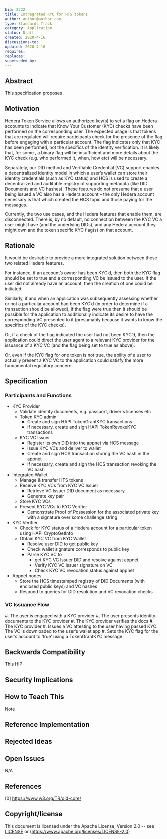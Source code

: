 ```yaml
---
hip: 2222
title: Intregrated KYC for HTS tokens
author: author@author.com 
type: Standards Track
category: Application
status: Draft
created: 2020-4-16
discussions-to: 
updated: 2020-4-16
requires:
replaces:
superseded-by:
---
```


## Abstract

This specification proposes .

## Motivation

Hedera Token Service allows an authorized key(s) to set a flag on Hedera accounts to indicate that Know Your Customer (KYC) checks have been performed on the corresponding user. The expected usage is that tokens that are regulated will require participants check for the presence of the flag before engaging with a particular account. The flag indicates only that KYC has been performed, not the specifics of the identity verification. It is likely that, for some , a binary flag will be insufficient and more details about the KYC check (e.g. who performed it, when, how etc) will be necessary. 

Separately, our DID method and Verifiable Credential (VC) support enables a decentralized identity model in which a user’s wallet can store their identity credentials (such as KYC status) and HCS is used to create a decentralized and auditable registry of supporting metadata (like DID Documents and VC hashes). These features do not presume that a user being issued a VC also has a Hedera account – the only Hedera account necessary is that which created the HCS topic and those paying for the messages. 

Currently, the two use cases, and the Hedera features that enable them, are disconnected. There is, by no default, no connection between the KYC VC a user might have (and the underlying DIDs), and any Hedera account they might own and the token specific KYC flag(s) on that account. 


## Rationale

It would be desirable to provide a more integrated solution between these two related Hedera features.  

For instance, if an account’s owner has been KYC’d, then both the KYC flag should be set to true and a corresponding VC be issued to the user. If the user did not already have an account, then the creation of one could be initiated. 

Similarly, if and when an application was subsequently assessing whether or not a particular account had been KYC’d (in order to determine if a transaction should be allowed), if the flag were true then it should be possible for the application to additionally indicate its desire to have the corresponding VC presented to it (presumably because it wants to know the specifics of the KYC checks). 

Or, if a check of the flag indicated the user had not been KYC’d, then the application could direct the user agent to a relevant KYC provider for the issuance of a KYC VC (and the flag being set to true as above). 
 
Or, even if the KYC flag for one token is not true, the ability of a user to actually present a KYC VC to the application could satisfy the more fundamental regulatory concern. 

## Specification

### Participants and Functions 

 
* KYC Provider 
    * Validate identity documents, e.g. passport, driver's licenses etc 
    * Token KYC admin
        * Create and sign HAPI TokenGrantKYC transactions
        * If necessary, create and sign HAPI TokenRevokeKYC transactions 
    * KYC VC Issuer
        * Register its own DID into the appnet via HCS message
        * Issue KYC VCs and deliver to wallet
        * Create and sign HCS transaction storing the VC hash in the appnet
        * If necessary, create and sign the HCS transaction revoking the VC hash 
* Integrated Wallet 
    * Manage & transfer HTS tokens
    * Receive KYC VCs from KYC VC Issuer
        * Retrieve VC Issuer DID document as necessary
        * Generate key pair 
    * Store KYC VCs
    * Present KYC VCs to KYC Verifier
        * Demonstrate Proof of Possession for the associated private key with a signature over some challenge string 
* KYC Verifier 
    * Check for KYC status of a Hedera account for a particular token using HAPI CryptoGetInfo
    * Obtain KYC VC from KYC Wallet
        * Resolve user DID to get public key
        * Check wallet signature corresponds to public key
        * Parse KYC VC to  
            * get KYC VC Issuer DID and resolve against appnet 
            * Verify KYC VC Issuer signature on VC 
            * Check KYC VC revocation status against appnet 
* Appnet nodes
    * Store the HCS timestamped registry of DID Documents (with enclosed public keys) and VC hashes
    * Respond to queries for DID resolution and VC revocation checks 

 
### VC Issuance Flow

#.    The user is engaged with a KYC provider
#.    The user presents identity documents to the KYC provider 
#.    The KYC provider verifies the docs 
#.    The KYC provider
    #. Issues a VC attesting to the user having passed KYC. The VC is downloaded to the user’s wallet app
    #. Sets the KYC flag for the user’s account to ‘true’ using a TokenGrantKYC message 


## Backwards Compatibility

This HIP 

## Security Implications


## How to Teach This

Note 

## Reference Implementation


## Rejected Ideas



## Open Issues

N/A

## References

[0] https://www.w3.org/TR/did-core/

## Copyright/license

This document is licensed under the Apache License, Version 2.0 -- see [LICENSE](../LICENSE) or (https://www.apache.org/licenses/LICENSE-2.0)
